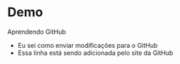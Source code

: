 # Demo

Aprendendo GitHub

- Eu sei como enviar modificações para o GitHub
- Essa linha está sendo adicionada pelo site da GitHub
